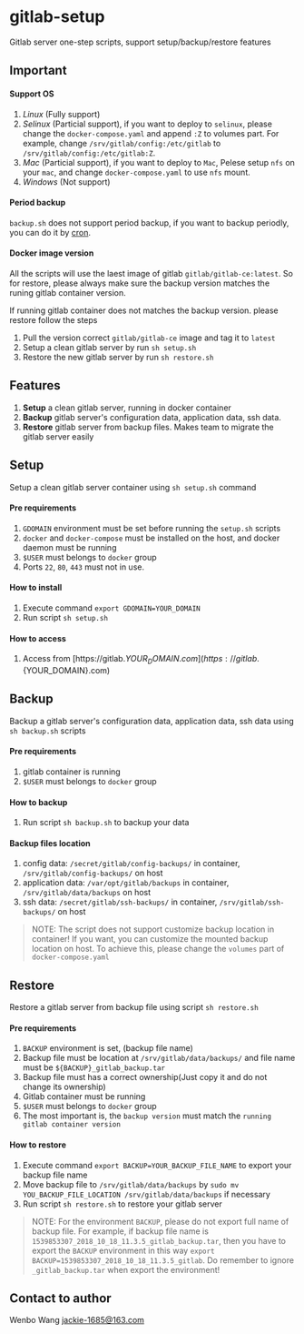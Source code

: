 # gitlab-setup

Gitlab server one-step scripts, support setup/backup/restore features

## Important

#### Support OS

1. *Linux* (Fully support)
2. *Selinux* (Particial support), if you want to deploy to `selinux`, please change the `docker-compose.yaml` and append `:Z` to volumes part. For example, change `/srv/gitlab/config:/etc/gitlab` to `/srv/gitlab/config:/etc/gitlab:Z`.
3. *Mac* (Particial support), if you want to deploy to `Mac`, Pelese setup `nfs` on your `mac`, and change `docker-compose.yaml` to use `nfs` mount.
4. *Windows* (Not support)

#### Period backup

`backup.sh` does not support period backup, if you want to backup periodly, you can do it by [cron](http://www.pantz.org/software/cron/croninfo.html).


#### Docker image version

All the scripts will use the laest image of gitlab `gitlab/gitlab-ce:latest`. So for restore, please always make sure the backup version matches the runing gitlab container version.

If running gitlab container does not matches the backup version. please restore follow the steps

1. Pull the version correct `gitlab/gitlab-ce` image and tag it to `latest`
2. Setup a clean gitlab server by run `sh setup.sh`
3. Restore the new gitlab server by run `sh restore.sh`

## Features

1. **Setup** a clean gitlab server, running in docker container
2. **Backup** gitlab server's configuration data, application data, ssh data.
3. **Restore** gitlab server from backup files. Makes team to migrate the gitlab server easily

## Setup

Setup a clean gitlab server container using `sh setup.sh` command

#### Pre requirements

1. `GDOMAIN` environment must be set before running the `setup.sh` scripts
2. `docker` and `docker-compose` must be installed on the host, and docker daemon must be running
3. `$USER` must belongs to `docker` group
4. Ports `22`, `80`, `443` must not in use.

#### How to install

1. Execute command `export GDOMAIN=YOUR_DOMAIN`
2. Run script `sh setup.sh`

#### How to access

1. Access from [https://gitlab.${YOUR_DOMAIN}.com](https://gitlab.${YOUR_DOMAIN}.com)


## Backup

Backup a gitlab server's configuration data, application data, ssh data using `sh backup.sh` scripts

#### Pre requirements

1. gitlab container is running
2. `$USER` must belongs to `docker` group

#### How to backup

1. Run script `sh backup.sh` to backup your data

#### Backup files location

1. config data: `/secret/gitlab/config-backups/` in container, `/srv/gitlab/config-backups/` on host
2. application data: `/var/opt/gitlab/backups` in container, `/srv/gitlab/data/backups` on host
3. ssh data: `/secret/gitlab/ssh-backups/` in container, `/srv/gitlab/ssh-backups/` on host

> NOTE: The script does not support customize backup location in container! If you want, you can customize the mounted backup location on host. To achieve this, please change the `volumes` part of `docker-compose.yaml`

## Restore

Restore a gitlab server from backup file using script `sh restore.sh`

#### Pre requirements

1. `BACKUP` environment is set, (backup file name)
2. Backup file must be location at `/srv/gitlab/data/backups/` and file name must be `${BACKUP}_gitlab_backup.tar`
3. Backup file must has a correct ownership(Just copy it and do not change its ownership)
4. Gitlab container must be running
5. `$USER` must belongs to `docker` group
6. The most important is, the `backup version` must match the `running gitlab container version`


#### How to restore

1. Execute command `export BACKUP=YOUR_BACKUP_FILE_NAME` to export your backup file name
2. Move backup file to `/srv/gitlab/data/backups` by `sudo mv YOU_BACKUP_FILE_LOCATION /srv/gitlab/data/backups` if necessary
3. Run script `sh restore.sh` to restore your gitlab server

> NOTE: For the environment `BACKUP`, please do not export full name of backup file. For example, if backup file name is `1539853307_2018_10_18_11.3.5_gitlab_backup.tar`, then you have to export the `BACKUP` environment in this way `export BACKUP=1539853307_2018_10_18_11.3.5_gitlab`. Do remember to ignore `_gitlab_backup.tar` when export the environment!


## Contact to author

Wenbo Wang <jackie-1685@163.com>

